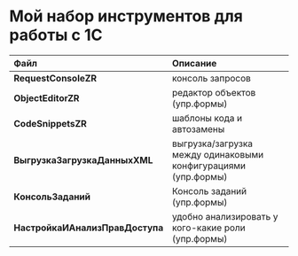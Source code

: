 # Мой набор инструментов для работы с 1С

|   Файл	|   Описание	|  
|:-----------------|:---------------|
|   **RequestConsoleZR**	|   консоль запросов	|  
|   **ObjectEditorZR**	|   редактор объектов (упр.формы)	| 
|   **CodeSnippetsZR**	|   шаблоны кода и автозамены	| 
|   **ВыгрузкаЗагрузкаДанныхXML**	|   выгрузка/загрузка между одинаковыми конфигурациями (упр.формы)	| 
|   **КонсольЗаданий**	|   Консоль заданий (упр.формы)	| 
|   **НастройкаИАнализПравДоступа**	|   удобно анализировать у кого-какие роли (упр.формы)	| 